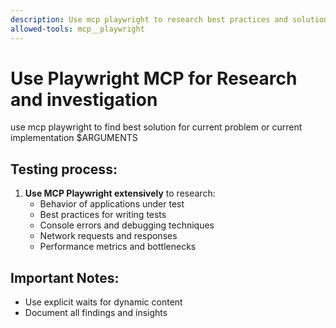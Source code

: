 ```yaml
---
description: Use mcp playwright to research best practices and solutions
allowed-tools: mcp__playwright
---
```


# Use Playwright MCP for Research and investigation

use mcp playwright to find best solution for current problem or current implementation $ARGUMENTS

## Testing process:
1. **Use MCP Playwright extensively** to research:
   - Behavior of applications under test
   - Best practices for writing tests
   - Console errors and debugging techniques
   - Network requests and responses
   - Performance metrics and bottlenecks

## Important Notes:

- Use explicit waits for dynamic content
- Document all findings and insights